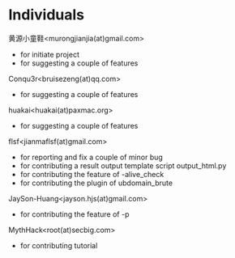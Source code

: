 # Individuals

黄源小童鞋<murongjianjia(at)gmail.com>
* for initiate project
* for suggesting a couple of features

Conqu3r<bruisezeng(at)qq.com>
* for suggesting a couple of features

huakai<huakai(at)paxmac.org>
* for suggesting a couple of features

flsf<jianmaflsf(at)gmail.com>
* for reporting and fix a couple of minor bug
* for contributing a result output template script output_html.py
* for contributing the feature of -alive_check
* for contributing the plugin of ubdomain_brute

JaySon-Huang<jayson.hjs(at)gmail.com>
* for contributing the feature of -p

MythHack<root(at)secbig.com>
* for contributing tutorial

